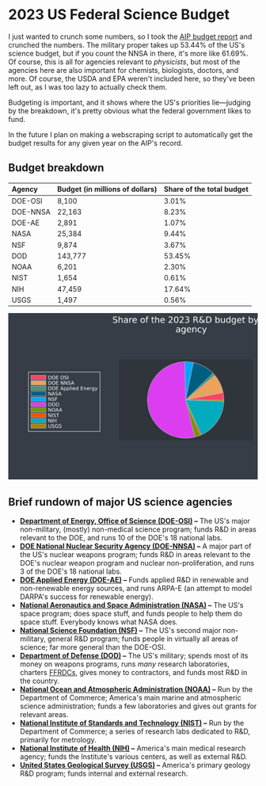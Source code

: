 # 2023 US Federal Science Budget
I just wanted to crunch some numbers, so I took the [AIP budget
report](https://www.aip.org/fyi/federal-science-budget-tracker/FY2023) and
crunched the numbers. The military proper takes up 53.44% of the US's science
budget, but if you count the NNSA in there, it's more like 61.69%. Of course,
this is all for agencies relevant to *physicists*, but most of the agencies
here are also important for chemists, biologists, doctors, and more. Of course,
the USDA and EPA weren't included here, so they've been left out, as I was too
lazy to actually check them.

Budgeting is important, and it shows where the US's priorities lie—judging by
the breakdown, it's pretty obvious what the federal government likes to fund.

In the future I plan on making a webscraping script to automatically get the
budget results for any given year on the AIP's record.

## Budget breakdown

| Agency   | Budget (in millions of dollars) | Share of the total budget |
|:---------|:--------------------------------|:--------------------------|
| DOE-OSI  |   8,100                         |  3.01%                    |
| DOE-NNSA |  22,163                         |  8.23%                    |
| DOE-AE   |   2,891                         |  1.07%                    |
| NASA     |  25,384                         |  9.44%                    |
| NSF      |   9,874                         |  3.67%                    |
| DOD      | 143,777                         | 53.45%                    |
| NOAA     |   6,201                         |  2.30%                    |
| NIST     |   1,654                         |  0.61%                    |
| NIH      |  47,459                         | 17.64%                    |
| USGS     |   1,497                         |  0.56%                    |



![Visual breakdown of the FY23 R&D budget.](budgetShareFy2023.png)


## Brief rundown of major US science agencies
+ **[Department of Energy, Office of Science (DOE-OSI)][doeOSI] –** The US's 
  major non-military, (mostly) non-medical science program; funds R&D in areas 
  relevant to the DOE, and runs 10 of the DOE's 18 national labs.
+ **[DOE National Nuclear Security Agency (DOE-NNSA)][doeNNSA] –** A major part 
  of the US's nuclear weapons program; funds R&D in areas relevant to the DOE's
  nuclear weapon program and nuclear non-proliferation, and runs 3 of the DOE's
  18 national labs.
+ **[DOE Applied Energy (DOE-AE)][doeAE] –** Funds applied R&D in renewable and
  non-renewable energy sources, and runs ARPA-E (an attempt to model DARPA's
  success for renewable energy).
+ **[National Aeronautics and Space Administration (NASA)][nasa] –** The US's
  space program; does space stuff, and funds people to help them do space
  stuff. Everybody knows what NASA does.
+ **[National Science Foundation (NSF)][nsf] –** The US's second major non-
  military, general R&D program; funds people in virtually all areas of science;
  far more general than the DOE-OSI.
+ **[Department of Defense (DOD)][dod] –** The US's military; spends most of
  its money on weapons programs, runs *many* research laboratories, charters
  [FFRDCs][ffrdc], gives money to contractors, and funds most R&D in the 
  country.
+ **[National Ocean and Atmospheric Administration (NOAA)][noaa] –** Run by the 
  Department of Commerce; America's main marine and atmospheric science 
  administration; funds a few laboratories and gives out grants for relevant 
  areas.
+ **[National Institute of Standards and Technology (NIST)][nist] –** Run by 
  the Department of Commerce; a series of research labs dedicated to R&D, 
  primarily for metrology.
+ **[National Institute of Health (NIH)][nih] –** America's main medical 
  research agency; funds the Institute's various centers, as well as external 
  R&D.
+ **[United States Geological Survey (USGS)][usgs] –** America's primary 
  geology R&D program; funds internal and external research.


[doeOSI]: https://www.energy.gov/science/office-science

[doeNNSA]: https://www.energy.gov/nnsa/national-nuclear-security-administration

[doeAE]: https://www.energy.gov/eere/office-energy-efficiency-renewable-energy

[nasa]: https://www.nasa.gov

[nsf]: https://www.nsf.gov

[dod]: https://www.dod.gov

[noaa]: https://www.noaa.gov

[ffrdc]: https://www.nsf.gov/statistics/ffrdclist/

[nist]: https://www.nist.gov

[nih]: https://www.nih.gov

[usgs]: https://www.usgs.gov
